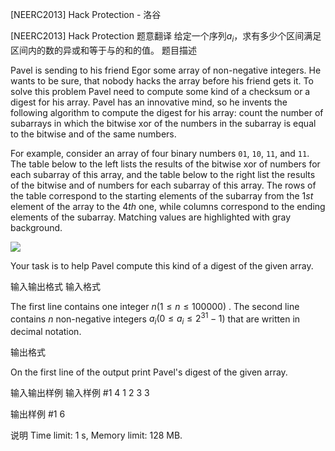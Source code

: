 



[NEERC2013] Hack Protection - 洛谷














[NEERC2013] Hack Protection
题意翻译
给定一个序列$a_i$，求有多少个区间满足区间内的数的异或和等于与的和的值。
题目描述


Pavel is sending to his friend Egor some array of non-negative integers. He wants to be sure, that nobody hacks the array before his friend gets it. To solve this problem Pavel need to compute some kind of a checksum or a digest for his array. Pavel has an innovative mind, so he invents the following algorithm to compute the digest for his array: count the number of subarrays in which the bitwise xor of the numbers in the subarray is equal to the bitwise and of the same numbers.

For example, consider an array of four binary numbers `01`, `10`, `11`, and `11`. The table below to the left lists the results of the bitwise xor of numbers for each subarray of this array, and the table below to the right list the results of the bitwise and of numbers for each subarray of this array. The rows of the table correspond to the starting elements of the subarray from the $1st$ element of the array to the $4th$ one, while columns correspond to the ending elements of the subarray. Matching values are highlighted with gray background.

![](/upload/images2/hp.png)

Your task is to help Pavel compute this kind of a digest of the given array.


输入输出格式
输入格式



The first line contains one integer $n (1 \le n \le 100 000)$ . The second line contains $n$ non-negative integers $a_{i} (0 \le a_{i} \le 2^{31}-1)$ that are written in decimal notation.


输出格式



On the first line of the output print Pavel's digest of the given array.


输入输出样例
输入样例 #1
4
1 2 3 3

输出样例 #1
6

说明
Time limit: 1 s, Memory limit: 128 MB. 








